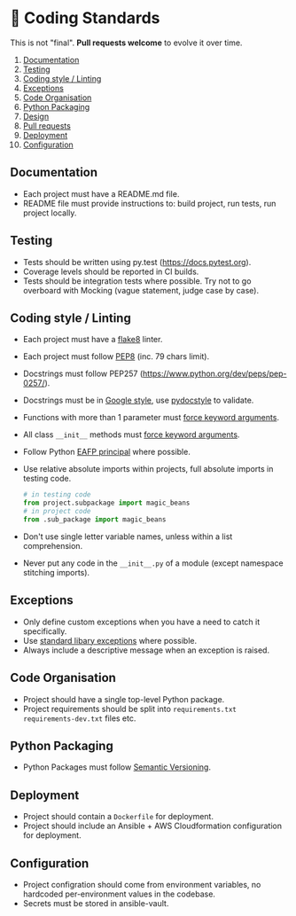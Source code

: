 # 🐍 Coding Standards

This is not "final". **Pull requests welcome** to evolve it over time.

1. [Documentation](#documentation)
2. [Testing](#testing)
3. [Coding style / Linting](#coding-style--linting)
4. [Exceptions](#exceptions)
5. [Code Organisation](#code-organisation)
6. [Python Packaging](#python-packaging)
7. [Design](e#design)
8. [Pull requests](#pull-requests)
9. [Deployment](#deployment)
10. [Configuration](#configuration)

## Documentation

- Each project must have a README.md file.
- README file must provide instructions to: build project, run tests, run project locally.

## Testing

- Tests should be written using py.test (https://docs.pytest.org).
- Coverage levels should be reported in CI builds.
- Tests should be integration tests where possible. Try not to go overboard with Mocking (vague statement, judge case by case).

## Coding style / Linting

- Each project must have a [flake8](https://pypi.python.org/pypi/flake8) linter.
- Each project must follow [PEP8](https://www.python.org/dev/peps/pep-0008/) (inc. 79 chars limit).
- Docstrings must follow PEP257 (https://www.python.org/dev/peps/pep-0257/).
- Docstrings must be in [Google style](http://sphinxcontrib-napoleon.readthedocs.io/en/latest/example_google.html), use [pydocstyle](https://github.com/PyCQA/pydocstyle) to validate.
- Functions with more than 1 parameter must [force keyword arguments](https://www.python.org/dev/peps/pep-3102/).
- All class `__init__` methods must [force keyword arguments](https://www.python.org/dev/peps/pep-3102/).
- Follow Python [EAFP principal](http://python.net/~goodger/projects/pycon/2007/idiomatic/handout.html#eafp-vs-lbyl) where possible.
- Use relative absolute imports within projects, full absolute imports in testing code.

  ```python
  # in testing code
  from project.subpackage import magic_beans
  # in project code
  from .sub_package import magic_beans
  ```
- Don't use single letter variable names, unless within a list comprehension.
- Never put any code in the `__init__.py` of a module (except namespace stitching imports).

## Exceptions

- Only define custom exceptions when you have a need to catch it specifically.
- Use [standard libary exceptions](https://docs.python.org/3/library/exceptions.html) where possible.
- Always include a descriptive message when an exception is raised.

## Code Organisation

- Project should have a single top-level Python package.
- Project requirements should be split into `requirements.txt` `requirements-dev.txt` files etc.

## Python Packaging

- Python Packages must follow [Semantic Versioning](http://semver.org/).

## Deployment

- Project should contain a `Dockerfile` for deployment.
- Project should include an Ansible + AWS Cloudformation configuration for deployment.

## Configuration

- Project configration should come from environment variables, no hardcoded per-environment values in the codebase.
- Secrets must be stored in ansible-vault.
